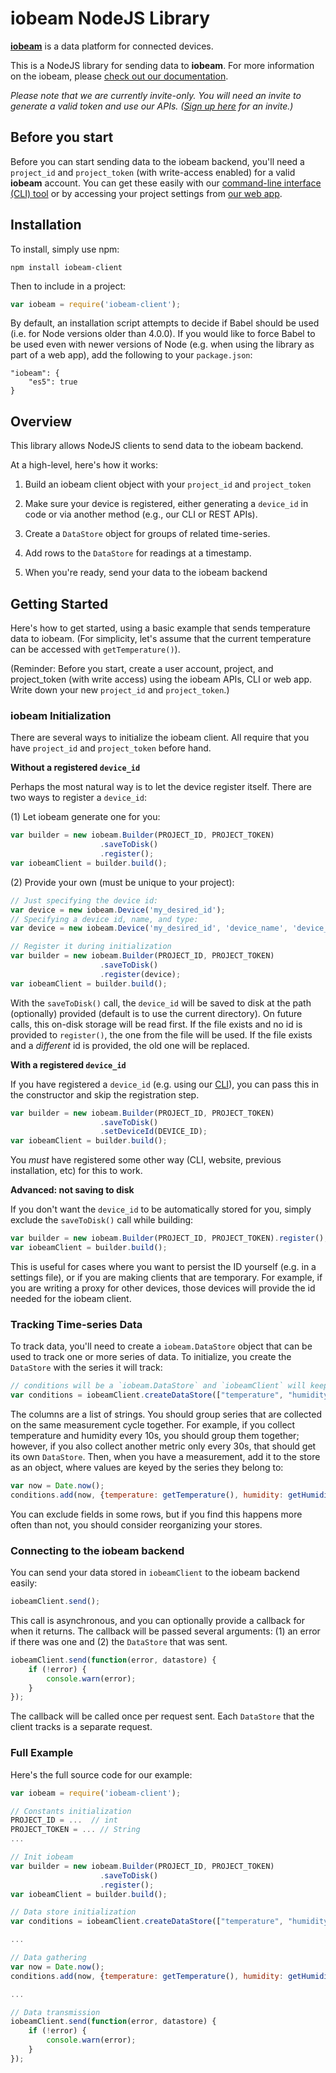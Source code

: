 # iobeam NodeJS Library

**[iobeam](https://iobeam.com)** is a data platform for connected devices.

This is a NodeJS library for sending data to **iobeam**.
For more information on the iobeam, please [check out our documentation](https://docs.iobeam.com).

*Please note that we are currently invite-only. You will need an invite
to generate a valid token and use our APIs.
([Sign up here](https://iobeam.com) for an invite.)*


## Before you start

Before you can start sending data to the iobeam backend, you'll need a
`project_id` and  `project_token` (with write-access enabled) for a valid
**iobeam** account. You can get these easily with our
[command-line interface (CLI) tool](https://github.com/iobeam/iobeam) or by
accessing your project settings from [our web app](https://app.iobeam.com).


## Installation

To install, simply use npm:

    npm install iobeam-client

Then to include in a project:
```javascript
var iobeam = require('iobeam-client');
```

By default, an installation script attempts to decide if Babel should be used
(i.e. for Node versions older than 4.0.0). If you would like to force Babel
to be used even with newer versions of Node (e.g. when using the library
as part of a web app), add the following to your `package.json`:

    "iobeam": {
        "es5": true
    }

## Overview

This library allows NodeJS clients to send data to the
iobeam backend.

At a high-level, here's how it works:

1. Build an iobeam client object with your `project_id` and
`project_token`

1. Make sure your device is registered, either generating a `device_id` in
code or via another method (e.g., our CLI or REST APIs).

1. Create a `DataStore` object for groups of related time-series.

1. Add rows to the `DataStore` for readings at a timestamp.

1. When you're ready, send your data to the iobeam backend

## Getting Started

Here's how to get started, using a basic example that sends temperature
data to iobeam. (For simplicity, let's assume that the current temperature
can be accessed with `getTemperature()`).

(Reminder: Before you start, create a user account, project, and
project_token (with write access) using the iobeam APIs, CLI or web app.
Write down your new `project_id` and `project_token`.)

### iobeam Initialization

There are several ways to initialize the iobeam client. All require
that you have `project_id` and `project_token` before hand.

**Without a registered `device_id`**

Perhaps the most natural way is to let the device register itself.
There are two ways to register a `device_id`:

(1) Let iobeam generate one for you:
```javascript
var builder = new iobeam.Builder(PROJECT_ID, PROJECT_TOKEN)
                    .saveToDisk()
                    .register();
var iobeamClient = builder.build();
```

(2) Provide your own (must be unique to your project):
```javascript
// Just specifying the device id:
var device = new iobeam.Device('my_desired_id');
// Specifying a device id, name, and type:
var device = new iobeam.Device('my_desired_id', 'device_name', 'device_type');

// Register it during initialization
var builder = new iobeam.Builder(PROJECT_ID, PROJECT_TOKEN)
                    .saveToDisk()
                    .register(device);
var iobeamClient = builder.build();
```

With the `saveToDisk()` call, the `device_id` will be saved to disk at the
path (optionally) provided (default is to use the current directory).
On future calls, this on-disk storage will be read first.
If the file exists and no id is provided to `register()`,
the one from the file will be used. If the file exists and a _different_ id is
provided, the old one will be replaced.

**With a registered `device_id`**

If you have registered a `device_id` (e.g. using our
[CLI](https://github.com/iobeam/iobeam)), you can pass this in the
constructor and skip the registration step.
```javascript
var builder = new iobeam.Builder(PROJECT_ID, PROJECT_TOKEN)
                    .saveToDisk()
                    .setDeviceId(DEVICE_ID);
var iobeamClient = builder.build();
```

You *must* have registered some other way (CLI, website, previous
installation, etc) for this to work.

**Advanced: not saving to disk**

If you don't want the `device_id` to be automatically stored for you, simply
exclude the `saveToDisk()` call while building:
```javascript
var builder = new iobeam.Builder(PROJECT_ID, PROJECT_TOKEN).register();
var iobeamClient = builder.build();
```

This is useful for cases where you want to persist the ID yourself (e.g.
in a settings file), or if you are making clients that are
temporary. For example, if you are writing a proxy for other devices, those
devices will provide the id needed for the iobeam client.

### Tracking Time-series Data

To track data, you'll need to create a `iobeam.DataStore` object that can
be used to track one or more series of data. To initialize, you create
the `DataStore` with the series it will track:
```javascript
// conditions will be a `iobeam.DataStore` and `iobeamClient` will keep track of it.
var conditions = iobeamClient.createDataStore(["temperature", "humidity"]);
```

The columns are a list of strings. You should group series that are collected
on the same measurement cycle together. For example, if you collect temperature
and humidity every 10s, you should group them together; however, if you also
collect another metric only every 30s, that should get its own `DataStore`.
Then, when you have a measurement, add it to the store as an object, where values
are keyed by the series they belong to:
```javascript
var now = Date.now();
conditions.add(now, {temperature: getTemperature(), humidity: getHumidity()});
```

You can exclude fields in some rows, but if you find this happens more often than
not, you should consider reorganizing your stores.

### Connecting to the iobeam backend

You can send your data stored in `iobeamClient` to the iobeam backend
easily:
```javascript
iobeamClient.send();
```

This call is asynchronous, and you can optionally provide a callback for
when it returns. The callback will be passed several arguments: (1) an error
if there was one and (2) the `DataStore` that was sent.
```javascript
iobeamClient.send(function(error, datastore) {
    if (!error) {
        console.warn(error);
    }
});
```

The callback will be called once per request sent. Each `DataStore` that the
client tracks is a separate request.

### Full Example

Here's the full source code for our example:
```javascript
var iobeam = require('iobeam-client');

// Constants initialization
PROJECT_ID = ...  // int
PROJECT_TOKEN = ... // String
...

// Init iobeam
var builder = new iobeam.Builder(PROJECT_ID, PROJECT_TOKEN)
                    .saveToDisk()
                    .register();
var iobeamClient = builder.build();

// Data store initialization
var conditions = iobeamClient.createDataStore(["temperature", "humidity"]);

...

// Data gathering
var now = Date.now();
conditions.add(now, {temperature: getTemperature(), humidity: getHumidity()});

...

// Data transmission
iobeamClient.send(function(error, datastore) {
    if (!error) {
        console.warn(error);
    }
});
```
